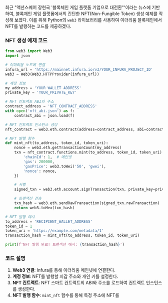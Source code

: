 최근 "액션스퀘어 장현국 '블록체인 게임 플랫폼 기업으로 대전환'"이라는 뉴스에 기반하여, 블록체인 게임 플랫폼에서의 간단한 NFT(Non-Fungible Token) 생성 예제를 작성해 보겠다. 이를 위해 Python의 `web3` 라이브러리를 사용하여 이더리움 블록체인에서 NFT를 발행하는 코드를 제공하겠다.

### NFT 생성 예제 코드

```python
from web3 import Web3
import json

# 이더리움 노드에 연결
infura_url = 'https://mainnet.infura.io/v3/YOUR_INFURA_PROJECT_ID'
web3 = Web3(Web3.HTTPProvider(infura_url))

# 계정 정보
my_address = 'YOUR_WALLET_ADDRESS'
private_key = 'YOUR_PRIVATE_KEY'

# NFT 컨트랙트 ABI와 주소
contract_address = 'NFT_CONTRACT_ADDRESS'
with open('nft_abi.json') as f:
    contract_abi = json.load(f)

# NFT 컨트랙트 인스턴스 생성
nft_contract = web3.eth.contract(address=contract_address, abi=contract_abi)

# NFT 발행 함수
def mint_nft(to_address, token_id, token_uri):
    nonce = web3.eth.getTransactionCount(my_address)
    txn = nft_contract.functions.mint(to_address, token_id, token_uri).buildTransaction({
        'chainId': 1,  # 메인넷
        'gas': 200000,
        'gasPrice': web3.toWei('50', 'gwei'),
        'nonce': nonce,
    })

    # 서명
    signed_txn = web3.eth.account.signTransaction(txn, private_key=private_key)

    # 트랜잭션 전송
    txn_hash = web3.eth.sendRawTransaction(signed_txn.rawTransaction)
    return web3.toHex(txn_hash)

# NFT 발행 예시
to_address = 'RECIPIENT_WALLET_ADDRESS'
token_id = 1
token_uri = 'https://example.com/metadata/1'
transaction_hash = mint_nft(to_address, token_id, token_uri)

print(f'NFT 발행 완료! 트랜잭션 해시: {transaction_hash}')
```

### 코드 설명
1. **Web3 연결**: Infura를 통해 이더리움 메인넷에 연결한다.
2. **계정 정보**: NFT를 발행할 지갑 주소와 개인 키를 설정한다.
3. **NFT 컨트랙트**: NFT 스마트 컨트랙트의 ABI와 주소를 로드하여 컨트랙트 인스턴스를 생성한다.
4. **NFT 발행 함수**: `mint_nft` 함수를 통해 특정 주소에 NFT를